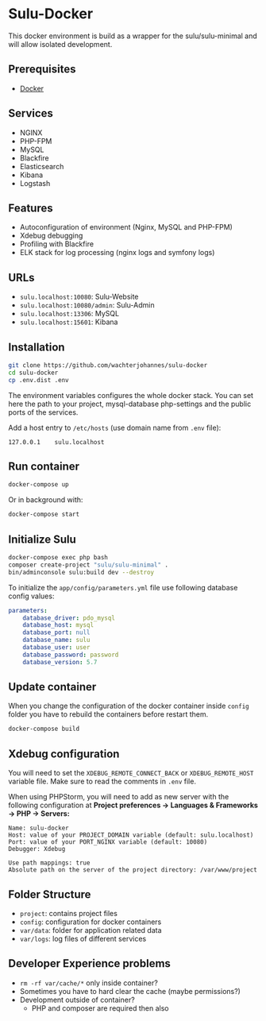 # Sulu-Docker

This docker environment is build as a wrapper for the sulu/sulu-minimal and will allow isolated development.

## Prerequisites

* [Docker](https://docs.docker.com/engine/installation/)

## Services

* NGINX
* PHP-FPM
* MySQL
* Blackfire
* Elasticsearch
* Kibana
* Logstash

## Features

* Autoconfiguration of environment (Nginx, MySQL and PHP-FPM)
* Xdebug debugging
* Profiling with Blackfire
* ELK stack for log processing (nginx logs and symfony logs)

## URLs

* `sulu.localhost:10080`: Sulu-Website
* `sulu.localhost:10080/admin`: Sulu-Admin
* `sulu.localhost:13306`: MySQL
* `sulu.localhost:15601`: Kibana

## Installation

```bash
git clone https://github.com/wachterjohannes/sulu-docker
cd sulu-docker
cp .env.dist .env
```

The environment variables configures the whole docker stack. You can set here the path to your project, mysql-database php-settings and the public ports of the services.

Add a host entry to `/etc/hosts` (use domain name from `.env` file):

```
127.0.0.1    sulu.localhost
```

## Run container

```bash
docker-compose up
```

Or in background with:

```bash
docker-compose start
```

## Initialize Sulu

```bash
docker-compose exec php bash
composer create-project "sulu/sulu-minimal" .
bin/adminconsole sulu:build dev --destroy
```

To initialize the `app/config/parameters.yml` file use following database config values:

```yml
parameters:
    database_driver: pdo_mysql
    database_host: mysql
    database_port: null
    database_name: sulu
    database_user: user
    database_password: password
    database_version: 5.7
```

## Update container

When you change the configuration of the docker container inside `config` folder you have to rebuild the containers before restart them.

```bash
docker-compose build
```

## Xdebug configuration

You will need to set the `XDEBUG_REMOTE_CONNECT_BACK` or `XDEBUG_REMOTE_HOST` variable file. Make sure to read the comments in `.env` file.

When using PHPStorm, you will need to add as new server with the following configuration at **Project preferences -> Languages & Frameworks -> PHP -> Servers:**

```
Name: sulu-docker
Host: value of your PROJECT_DOMAIN variable (default: sulu.localhost)
Port: value of your PORT_NGINX variable (default: 10080)
Debugger: Xdebug

Use path mappings: true
Absolute path on the server of the project directory: /var/www/project
```

## Folder Structure

* `project`: contains project files 
* `config`: configuration for docker containers
* `var/data`: folder for application related data
* `var/logs`: log files of different services

## Developer Experience problems

* `rm -rf var/cache/*` only inside container?
* Sometimes you have to hard clear the cache (maybe permissions?)
* Development outside of container?
  - PHP and composer are required then also 
